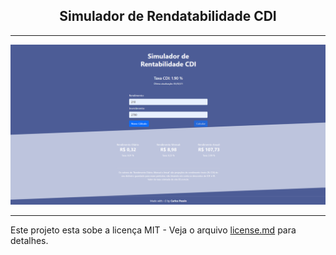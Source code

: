 <h2 align="center">
  Simulador de Rendatabilidade CDI
</h2>

---

<p align="center">
  <img src="src/assets/img.png">
</p>

---

Este projeto esta sobe a licença MIT - Veja o arquivo [license.md](https://github.com/carlospessin/CDI/blob/master/license.md) para detalhes.
